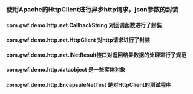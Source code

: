 ### 使用Apache的HttpClient进行异步http请求，json参数的封装
#### com.gwf.demo.http.net.CallbackString 对回调函数进行了封装
#### com.gwf.demo.http.net.HttpClient 对http请求进行了封装
#### com.gwf.demo.http.net.INetResult接口对返回结果数据的处理进行了规范
#### com.gwf.demo.http.dataobject 是一些实体对象
#### com.gwf.demo.http.EncapsuleNetTest 是对HttpClient的测试程序